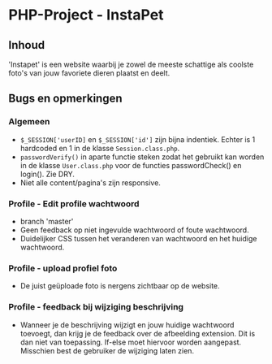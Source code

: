 # PHP-Project - InstaPet
## Inhoud
'Instapet' is een website waarbij je zowel de meeste schattige als coolste foto's van jouw favoriete dieren plaatst en deelt.
## Bugs en opmerkingen
### Algemeen
* `$_SESSION['userID]` en `$_SESSION['id']` zijn bijna indentiek. Echter is 1 hardcoded en 1 in de klasse `Session.class.php`.
* `passwordVerify()` in aparte functie steken zodat het gebruikt kan worden in de klasse `User.class.php` voor de functies passwordCheck() en login(). Zie DRY.
* Niet alle content/pagina's zijn responsive.
### Profile - Edit profile wachtwoord
* branch 'master'
* Geen feedback op niet ingevulde wachtwoord of foute wachtwoord.
* Duidelijker CSS tussen het veranderen van wachtwoord en het huidige wachtwoord.
### Profile - upload profiel foto
* De juist geüploade foto is nergens zichtbaar op de website.
### Profile - feedback bij wijziging beschrijving
* Wanneer je de beschrijving wijzigt en jouw huidige wachtwoord toevoegt, dan krijg je de feedback over de afbeelding extension. Dit is dan niet van toepassing. If-else moet hiervoor worden aangepast. Misschien best de gebruiker de wijziging laten zien.
